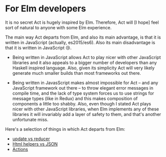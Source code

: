 # For Elm developers

It is no secret Act is hugely inspired by Elm. Therefore, Act will [I hope] feel
sort of natural to anyone with some Elm experience.

The main way Act departs from Elm, and also its main advantage, is that it is
written in JavaScript (actually, es2015/es6). Also its main disadvantage is
that it is written in JavaScript :cry:.

- Being written in JavaScript allows Act to play nicer with other JavaScript
  libraries and it also appeals to a bigger number of developers than any Haskell
  inspired language. Also, given its simplicity Act will very likely generate
  much smaller builds than most frameworks out there.

- Being written in JavasScript makes almost impossible for Act – and any
  JavaScript framework out there – to throw elegant error messages in compile
  time, and the lack of type system forces us to use strings for message types
  (like in Redux) and this makes composition of components a little too shabby.
  Also, even though I stated Act plays nicer with other JavaScript libraries,
  when Elm implements any of these libraries it will invariably add a layer of
  safety to them, and that's another unfortunate miss.

Here's a selection of things in which Act departs from Elm:

* [update vs reducer](/update-vs-reducer.md)
* [Html helpers vs JSON](/html-helpers-vs-json.md)
* [Actions](/actions.md)
